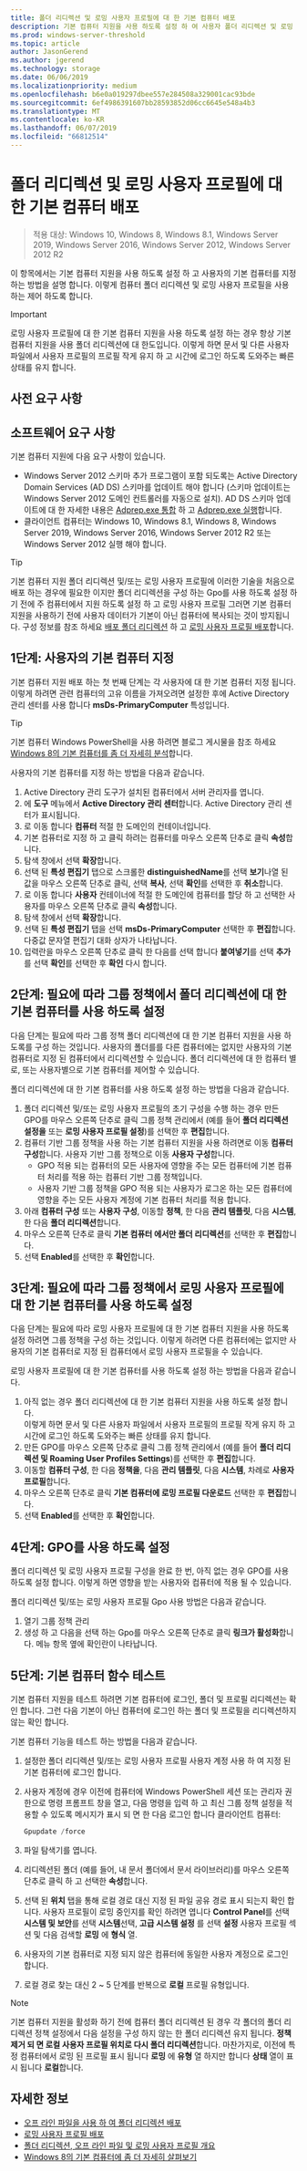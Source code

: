 ```yaml
---
title: 폴더 리디렉션 및 로밍 사용자 프로필에 대 한 기본 컴퓨터 배포
description: 기본 컴퓨터 지원을 사용 하도록 설정 하 여 사용자 폴더 리디렉션 및 로밍 사용자 프로필에 대 한 기본 컴퓨터 지정 하는 방법입니다.
ms.prod: windows-server-threshold
ms.topic: article
author: JasonGerend
ms.author: jgerend
ms.technology: storage
ms.date: 06/06/2019
ms.localizationpriority: medium
ms.openlocfilehash: b6e0a019297dbee557e284508a329001cac93bde
ms.sourcegitcommit: 6ef4986391607bb28593852d06cc6645e548a4b3
ms.translationtype: MT
ms.contentlocale: ko-KR
ms.lasthandoff: 06/07/2019
ms.locfileid: "66812514"
---
```

# <a name="deploy-primary-computers-for-folder-redirection-and-roaming-user-profiles"></a>폴더 리디렉션 및 로밍 사용자 프로필에 대 한 기본 컴퓨터 배포

>적용 대상: Windows 10, Windows 8, Windows 8.1, Windows Server 2019, Windows Server 2016, Windows Server 2012, Windows Server 2012 R2

이 항목에서는 기본 컴퓨터 지원을 사용 하도록 설정 하 고 사용자의 기본 컴퓨터를 지정 하는 방법을 설명 합니다. 이렇게 컴퓨터 폴더 리디렉션 및 로밍 사용자 프로필을 사용 하는 제어 하도록 합니다.

> [!IMPORTANT]
> 로밍 사용자 프로필에 대 한 기본 컴퓨터 지원을 사용 하도록 설정 하는 경우 항상 기본 컴퓨터 지원을 사용 폴더 리디렉션에 대 한도입니다. 이렇게 하면 문서 및 다른 사용자 파일에서 사용자 프로필의 프로필 작게 유지 하 고 시간에 로그인 하도록 도와주는 빠른 상태를 유지 합니다.

## <a name="prerequisites"></a>사전 요구 사항

## <a name="software-requirements"></a>소프트웨어 요구 사항

기본 컴퓨터 지원에 다음 요구 사항이 있습니다.

- Windows Server 2012 스키마 추가 프로그램이 포함 되도록는 Active Directory Domain Services (AD DS) 스키마를 업데이트 해야 합니다 (스키마 업데이트는 Windows Server 2012 도메인 컨트롤러를 자동으로 설치). AD DS 스키마 업데이트에 대 한 자세한 내용은 [Adprep.exe 통합](<https://docs.microsoft.com/previous-versions/windows/it-pro/windows-server-2012-R2-and-2012/hh472161(v=ws.11)#adprepexe-integration>) 하 고 [Adprep.exe 실행](<https://docs.microsoft.com/previous-versions/windows/it-pro/windows-server-2008-R2-and-2008/dd464018(v=ws.10)>)합니다.
- 클라이언트 컴퓨터는 Windows 10, Windows 8.1, Windows 8, Windows Server 2019, Windows Server 2016, Windows Server 2012 R2 또는 Windows Server 2012 실행 해야 합니다.

> [!TIP]
> 기본 컴퓨터 지원 폴더 리디렉션 및/또는 로밍 사용자 프로필에 이러한 기술을 처음으로 배포 하는 경우에 필요한 이지만 폴더 리디렉션을 구성 하는 Gpo를 사용 하도록 설정 하기 전에 주 컴퓨터에서 지원 하도록 설정 하 고 로밍 사용자 프로필 그러면 기본 컴퓨터 지원을 사용하기 전에 사용자 데이터가 기본이 아닌 컴퓨터에 복사되는 것이 방지됩니다. 구성 정보를 참조 하세요 [배포 폴더 리디렉션](deploy-folder-redirection.md) 하 고 [로밍 사용자 프로필 배포](deploy-roaming-user-profiles.md)합니다.

## <a name="step-1-designate-primary-computers-for-users"></a>1단계: 사용자의 기본 컴퓨터 지정

기본 컴퓨터 지원 배포 하는 첫 번째 단계는 각 사용자에 대 한 기본 컴퓨터 지정 됩니다. 이렇게 하려면 관련 컴퓨터의 고유 이름을 가져오려면 설정한 후에 Active Directory 관리 센터를 사용 합니다 **msDs-PrimaryComputer** 특성입니다.

> [!TIP]
> 기본 컴퓨터 Windows PowerShell을 사용 하려면 블로그 게시물을 참조 하세요 [Windows 8의 기본 컴퓨터를 좀 더 자세히 분석](<https://blogs.technet.microsoft.com/askds/2012/10/23/digging-a-little-deeper-into-windows-8-primary-computer/>)합니다.

사용자의 기본 컴퓨터를 지정 하는 방법을 다음과 같습니다.

1. Active Directory 관리 도구가 설치된 컴퓨터에서 서버 관리자를 엽니다.
2. 에 **도구** 메뉴에서 **Active Directory 관리 센터**합니다. Active Directory 관리 센터가 표시됩니다.
3. 로 이동 합니다 **컴퓨터** 적절 한 도메인의 컨테이너입니다.
4. 기본 컴퓨터로 지정 하 고 클릭 하려는 컴퓨터를 마우스 오른쪽 단추로 클릭 **속성**합니다.
5. 탐색 창에서 선택 **확장**합니다.
6. 선택 된 **특성 편집기** 탭으로 스크롤한 **distinguishedName**를 선택 **보기**나열 된 값을 마우스 오른쪽 단추로 클릭, 선택 **복사**, 선택 **확인**를 선택한 후 **취소**합니다.
7. 로 이동 합니다 **사용자** 컨테이너에 적절 한 도메인에 컴퓨터를 할당 하 고 선택한 사용자를 마우스 오른쪽 단추로 클릭 **속성**합니다.
8. 탐색 창에서 선택 **확장**합니다.
9. 선택 된 **특성 편집기** 탭을 선택 **msDs-PrimaryComputer** 선택한 후 **편집**합니다. 다중값 문자열 편집기 대화 상자가 나타납니다.
10. 입력란을 마우스 오른쪽 단추로 클릭 한 다음를 선택 합니다 **붙여넣기**를 선택 **추가**를 선택 **확인**를 선택한 후 **확인** 다시 합니다.

## <a name="step-2-optionally-enable-primary-computers-for-folder-redirection-in-group-policy"></a>2단계: 필요에 따라 그룹 정책에서 폴더 리디렉션에 대 한 기본 컴퓨터를 사용 하도록 설정

다음 단계는 필요에 따라 그룹 정책 폴더 리디렉션에 대 한 기본 컴퓨터 지원을 사용 하도록를 구성 하는 것입니다. 사용자의 폴더를를 다른 컴퓨터에는 없지만 사용자의 기본 컴퓨터로 지정 된 컴퓨터에서 리디렉션할 수 있습니다. 폴더 리디렉션에 대 한 컴퓨터 별로, 또는 사용자별으로 기본 컴퓨터를 제어할 수 있습니다.

폴더 리디렉션에 대 한 기본 컴퓨터를 사용 하도록 설정 하는 방법을 다음과 같습니다.

1. 폴더 리디렉션 및/또는 로밍 사용자 프로필의 초기 구성을 수행 하는 경우 만든 GPO를 마우스 오른쪽 단추로 클릭 그룹 정책 관리에서 (예를 들어 **폴더 리디렉션 설정을** 또는 **로밍 사용자 프로필 설정**)를 선택한 후 **편집**합니다.
2. 컴퓨터 기반 그룹 정책을 사용 하는 기본 컴퓨터 지원을 사용 하려면로 이동 **컴퓨터 구성**합니다. 사용자 기반 그룹 정책으로 이동 **사용자 구성**합니다.
    - GPO 적용 되는 컴퓨터의 모든 사용자에 영향을 주는 모든 컴퓨터에 기본 컴퓨터 처리를 적용 하는 컴퓨터 기반 그룹 정책입니다.
    - 사용자 기반 그룹 정책을 GPO 적용 되는 사용자가 로그온 하는 모든 컴퓨터에 영향을 주는 모든 사용자 계정에 기본 컴퓨터 처리를 적용 합니다.
3. 아래 **컴퓨터 구성** 또는 **사용자 구성**, 이동할 **정책**, 한 다음 **관리 템플릿**, 다음  **시스템**, 한 다음 **폴더 리디렉션**합니다.
4. 마우스 오른쪽 단추로 클릭 **기본 컴퓨터 에서만 폴더 리디렉션**를 선택한 후 **편집**합니다.
5. 선택 **Enabled**를 선택한 후 **확인**합니다.

## <a name="step-3-optionally-enable-primary-computers-for-roaming-user-profiles-in-group-policy"></a>3단계: 필요에 따라 그룹 정책에서 로밍 사용자 프로필에 대 한 기본 컴퓨터를 사용 하도록 설정

다음 단계는 필요에 따라 로밍 사용자 프로필에 대 한 기본 컴퓨터 지원을 사용 하도록 설정 하려면 그룹 정책을 구성 하는 것입니다. 이렇게 하려면 다른 컴퓨터에는 없지만 사용자의 기본 컴퓨터로 지정 된 컴퓨터에서 로밍 사용자 프로필을 수 있습니다.

로밍 사용자 프로필에 대 한 기본 컴퓨터를 사용 하도록 설정 하는 방법을 다음과 같습니다.

1. 아직 없는 경우 폴더 리디렉션에 대 한 기본 컴퓨터 지원을 사용 하도록 설정 합니다.<br>이렇게 하면 문서 및 다른 사용자 파일에서 사용자 프로필의 프로필 작게 유지 하 고 시간에 로그인 하도록 도와주는 빠른 상태를 유지 합니다.
2. 만든 GPO를 마우스 오른쪽 단추로 클릭 그룹 정책 관리에서 (예를 들어 **폴더 리디렉션 및 Roaming User Profiles Settings**)를 선택한 후 **편집**합니다.
3. 이동할 **컴퓨터 구성**, 한 다음 **정책을**, 다음 **관리 템플릿**, 다음 **시스템**, 차례로 **사용자 프로필**합니다.
4. 마우스 오른쪽 단추로 클릭 **기본 컴퓨터에 로밍 프로필 다운로드** 선택한 후 **편집**합니다.
5. 선택 **Enabled**를 선택한 후 **확인**합니다.

## <a name="step-4-enable-the-gpo"></a>4단계: GPO를 사용 하도록 설정

폴더 리디렉션 및 로밍 사용자 프로필 구성을 완료 한 번, 아직 없는 경우 GPO를 사용 하도록 설정 합니다. 이렇게 하면 영향을 받는 사용자와 컴퓨터에 적용 될 수 있습니다.

폴더 리디렉션 및/또는 로밍 사용자 프로필 Gpo 사용 방법은 다음과 같습니다.

1. 열기 그룹 정책 관리
2. 생성 하 고 다음을 선택 하는 Gpo를 마우스 오른쪽 단추로 클릭 **링크가 활성화**합니다. 메뉴 항목 옆에 확인란이 나타납니다.

## <a name="step-5-test-primary-computer-function"></a>5단계: 기본 컴퓨터 함수 테스트

기본 컴퓨터 지원을 테스트 하려면 기본 컴퓨터에 로그인, 폴더 및 프로필 리디렉션는 확인 합니다. 그런 다음 기본이 아닌 컴퓨터에 로그인 하는 폴더 및 프로필을 리디렉션하지 않는 확인 합니다.

기본 컴퓨터 기능을 테스트 하는 방법을 다음과 같습니다.

1. 설정한 폴더 리디렉션 및/또는 로밍 사용자 프로필 사용자 계정 사용 하 여 지정 된 기본 컴퓨터에 로그인 합니다.
2. 사용자 계정에 경우 이전에 컴퓨터에 Windows PowerShell 세션 또는 관리자 권한으로 명령 프롬프트 창을 열고, 다음 명령을 입력 하 고 최신 그룹 정책 설정을 적용할 수 있도록 메시지가 표시 되 면 한 다음 로그인 합니다 클라이언트 컴퓨터:

    ```PowerShell
    Gpupdate /force
    ```

3. 파일 탐색기를 엽니다.
1. 리디렉션된 폴더 (예를 들어, 내 문서 폴더에서 문서 라이브러리)를 마우스 오른쪽 단추로 클릭 하 고 선택한 **속성**합니다.
1. 선택 된 **위치** 탭을 통해 로컬 경로 대신 지정 된 파일 공유 경로 표시 되는지 확인 합니다. 사용자 프로필이 로밍 중인지를 확인 하려면 엽니다 **Control Panel**를 선택 **시스템 및 보안**를 선택 **시스템**선택, **고급 시스템 설정** 를 선택 **설정** 사용자 프로필 섹션 및 다음 검색할 **로밍** 에 **형식** 열.
1. 사용자의 기본 컴퓨터로 지정 되지 않은 컴퓨터에 동일한 사용자 계정으로 로그인 합니다.
1. 로컬 경로 찾는 대신 2 ~ 5 단계를 반복으로 **로컬** 프로필 유형입니다.

> [!NOTE]
> 기본 컴퓨터 지원을 활성화 하기 전에 컴퓨터 폴더 리디렉션 된 경우 각 폴더의 폴더 리디렉션 정책 설정에서 다음 설정을 구성 하지 않는 한 폴더 리디렉션 유지 됩니다. **정책 제거 되 면 로컬 사용자 프로필 위치로 다시 폴더 리디렉션**합니다. 마찬가지로, 이전에 특정 컴퓨터에서 로밍 된 프로필 표시 됩니다 **로밍** 에 **유형** 열 하지만 합니다 **상태** 열이 표시 됩니다 **로컬**합니다.

## <a name="more-information"></a>자세한 정보

- [오프 라인 파일을 사용 하 여 폴더 리디렉션 배포](deploy-folder-redirection.md)
- [로밍 사용자 프로필 배포](deploy-roaming-user-profiles.md)
- [폴더 리디렉션, 오프 라인 파일 및 로밍 사용자 프로필 개요](folder-redirection-rup-overview.md)
- [Windows 8의 기본 컴퓨터에 좀 더 자세히 살펴보기](https://blogs.technet.com/b/askds/archive/2012/10/23/digging-a-little-deeper-into-windows-8-primary-computer.aspx)